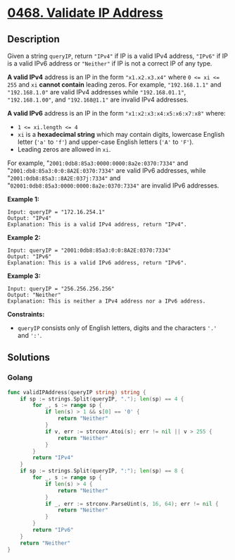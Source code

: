 # [0468. Validate IP Address](https://leetcode.cn/problems/validate-ip-address/)

## Description


Given a string `queryIP`, return `"IPv4"` if IP is a valid IPv4 address, `"IPv6"` if IP is a valid IPv6 address or `"Neither"` if IP is not a correct IP of any type.

**A valid IPv4** address is an IP in the form `"x1.x2.x3.x4"` where `0 <= xi <= 255` and `xi` **cannot contain** leading zeros. For example, `"192.168.1.1"` and `"192.168.1.0"` are valid IPv4 addresses while `"192.168.01.1"`, `"192.168.1.00"`, and `"192.168@1.1"` are invalid IPv4 addresses.

**A valid IPv6** address is an IP in the form `"x1:x2:x3:x4:x5:x6:x7:x8"` where:

- `1 <= xi.length <= 4`
- `xi` is a **hexadecimal string** which may contain digits, lowercase English letter (`'a'` to `'f'`) and upper-case English letters (`'A'` to `'F'`).
- Leading zeros are allowed in `xi`.

For example, "`2001:0db8:85a3:0000:0000:8a2e:0370:7334"` and "`2001:db8:85a3:0:0:8A2E:0370:7334"` are valid IPv6 addresses, while "`2001:0db8:85a3::8A2E:037j:7334"` and "`02001:0db8:85a3:0000:0000:8a2e:0370:7334"` are invalid IPv6 addresses.

 

**Example 1:**

```
Input: queryIP = "172.16.254.1"
Output: "IPv4"
Explanation: This is a valid IPv4 address, return "IPv4".
```

**Example 2:**

```
Input: queryIP = "2001:0db8:85a3:0:0:8A2E:0370:7334"
Output: "IPv6"
Explanation: This is a valid IPv6 address, return "IPv6".
```

**Example 3:**

```
Input: queryIP = "256.256.256.256"
Output: "Neither"
Explanation: This is neither a IPv4 address nor a IPv6 address.
```

 

**Constraints:**

- `queryIP` consists only of English letters, digits and the characters `'.'` and `':'`.







## Solutions

<!-- tabs:start -->

### **Golang**

```go
func validIPAddress(queryIP string) string {
    if sp := strings.Split(queryIP, "."); len(sp) == 4 {
        for _, s := range sp {
            if len(s) > 1 && s[0] == '0' {
                return "Neither"
            }
            if v, err := strconv.Atoi(s); err != nil || v > 255 {
                return "Neither"
            }
        }
        return "IPv4"
    }
    if sp := strings.Split(queryIP, ":"); len(sp) == 8 {
        for _, s := range sp {
            if len(s) > 4 {
                return "Neither"
            }
            if _, err := strconv.ParseUint(s, 16, 64); err != nil {
                return "Neither"
            }
        }
        return "IPv6"
    }
    return "Neither"
}
```

<!-- tabs:end -->
